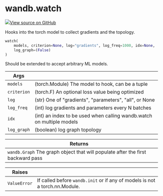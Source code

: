 # wandb.watch

[![](https://www.tensorflow.org/images/GitHub-Mark-32px.png)View source on GitHub](https://www.github.com/wandb/client/tree/v0.12.2/wandb/sdk/wandb_watch.py#L17-L104)

Hooks into the torch model to collect gradients and the topology.

```python
watch(
    models, criterion=None, log="gradients", log_freq=1000, idx=None,
    log_graph=(False)
)
```

Should be extended to accept arbitrary ML models.

| Args        |                                                                       |
| ----------- | --------------------------------------------------------------------- |
| `models`    | (torch.Module) The model to hook, can be a tuple                      |
| `criterion` | (torch.F) An optional loss value being optimized                      |
| `log`       | (str) One of "gradients", "parameters", "all", or None                |
| `log_freq`  | (int) log gradients and parameters every N batches                    |
| `idx`       | (int) an index to be used when calling wandb.watch on multiple models |
| `log_graph` | (boolean) log graph topology                                          |

| Returns                                                                         |   |
| ------------------------------------------------------------------------------- | - |
| `wandb.Graph` The graph object that will populate after the first backward pass |   |

| Raises       |                                                                             |
| ------------ | --------------------------------------------------------------------------- |
| `ValueError` | If called before `wandb.init` or if any of models is not a torch.nn.Module. |
